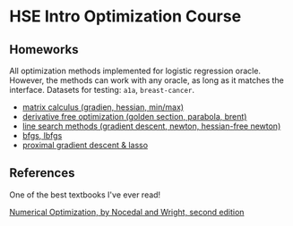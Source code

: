 # HSE Intro Optimization Course

## Homeworks

All optimization methods implemented for logistic regression oracle. However, the methods can work with any oracle, as long as it matches the interface. Datasets for testing: `a1a`, `breast-cancer`. 

- [matrix calculus (gradien, hessian, min/max)](/hw0)
- [derivative free optimization (golden section, parabola, brent)](/hw1)
- [line search methods (gradient descent, newton, hessian-free newton)](/hw2)
- [bfgs, lbfgs](/hw3)
- [proximal gradient descent & lasso](/hw4)

## References

One of the best textbooks I've ever read!

[Numerical Optimization, by Nocedal and Wright, second edition](http://www.apmath.spbu.ru/cnsa/pdf/monograf/Numerical_Optimization2006.pdf)
